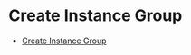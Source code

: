# Create Instance Group


* [Create Instance Group](https://console.cloud.google.com/compute/instanceGroups/list)


